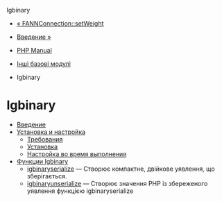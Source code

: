 Igbinary

-   [« FANNConnection::setWeight](fannconnection.setweight.html)
    
-   [Введение »](intro.igbinary.html)
    
-   [PHP Manual](index.html)
    
-   [Інші базові модулі](refs.basic.other.html)
    
-   Igbinary
    

# Igbinary

-   [Введение](intro.igbinary.html)
-   [Установка и настройка](igbinary.setup.html)
    -   [Требования](igbinary.requirements.html)
    -   [Установка](igbinary.installation.html)
    -   [Настройка во время выполнения](igbinary.configuration.html)
-   [Функции Igbinary](ref.igbinary.html)
    -   [igbinaryserialize](function.igbinary-serialize.html) — Створює компактне, двійкове уявлення, що зберігається.
    -   [igbinaryunserialize](function.igbinary-unserialize.html) — Створює значення PHP із збереженого уявлення функцією igbinaryserialize